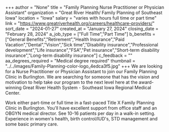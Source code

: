 +++
author = "None"
title = "Family Planning Nurse Practitioner or Physician Assistant"
organization = "Great River Health/ Family Planning of Southeast Iowa"
location = "Iowa"
salary = "varies with hours full time or part time"
link = "https://www.greatriverhealth.org/careers/healthcare-providers/"
sort_date = "2024-01-27"
created_at = "January 27, 2024"
closing_date = "February 28, 2024"
a_job_type = ["Full Time","Part Time"]
b_benefits = ["General Benefits","Retirement","Health Insurance","Paid Vacation","Dental","Vision","Sick time","Disability insurance","Professional development","Life insurance","FSA","Pet insurance","Short-term disability insurance","Long-term disability insurance"]
c_feedback = ""
aa_degrees_required = "Medical degree required"
thumbnail = "../../images/Family-Planning-color-logo_4edca3f5.jpg"
+++
We are looking for a Nurse Practitioner or Physician Assistant to join our Family Planning Clinic in Burlington.  We are searching for someone that has the vision and motivation to help take our program to the next level here at the award-winning Great River Health System - Southeast Iowa Regional Medical Center.

Work either part-time or full time in a fast-paced Title X Family Planning Clinic in Burlington. You'll have excellent support from office staff and an OBGYN medical director.  See 10-16 patients per day in a walk-in setting.  Experience in women's health, birth control/IUD's, STD management and some basic primary care.   